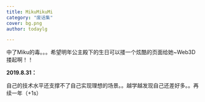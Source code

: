```yaml
---
title: MikuMikuMi
category: "废话集"
cover: bg.png
author: todaylg

---
```


中了Miku的毒。。。希望明年公主殿下的生日可以搂一个炫酷的页面给她~Web3D搂起啊！！



**2019.8.31：**

自己的技术水平还支撑不了自己实现理想的场景。。越学越发现自己还差好多。。再续一年（+1s）
